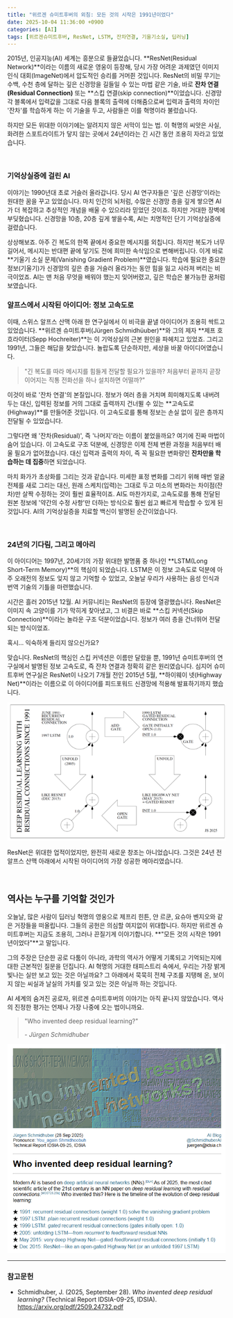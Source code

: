 ```yaml
---
title: "위르겐 슈미트후버의 외침: 모든 것의 시작은 1991년이었다"
date: 2025-10-04 11:36:00 +0900
categories: [AI]
tags: [위르겐슈미트후버, ResNet, LSTM, 잔차연결, 기울기소실, 딥러닝]
---
```


2015년, 인공지능(AI) 세계는 흥분으로 들끓었습니다. **ResNet(Residual Network)**이라는 이름의 새로운 영웅이 등장해, 당시 가장 어려운 과제였던 이미지 인식 대회(ImageNet)에서 압도적인 승리를 거머쥔 것입니다. ResNet의 비밀 무기는 수백, 수천 층에 달하는 깊은 신경망을 길들일 수 있는 마법 같은 기술, 바로 **잔차 연결(Residual Connection)** 또는 **스킵 연결(skip connection)**이었습니다. 신경망 각 블록에서 입력값을 그대로 다음 블록의 출력에 더해줌으로써 입력과 출력의 차이인 '잔차'를 학습하게 하는 이 기술을 두고, 사람들은 이를 혁명이라 불렀습니다.

하지만 모든 위대한 이야기에는 알려지지 않은 서막이 있는 법.
이 혁명의 씨앗은 사실, 화려한 스포트라이트가 닿지 않는 곳에서 24년이라는 긴 시간 동안 조용히 자라고 있었습니다.

<br>

### 기억상실증에 걸린 AI

이야기는 1990년대 초로 거슬러 올라갑니다. 당시 AI 연구자들은 '깊은 신경망'이라는 원대한 꿈을 꾸고 있었습니다. 마치 인간의 뇌처럼, 수많은 신경망 층을 깊게 쌓으면 AI가 더 복잡하고 추상적인 개념을 배울 수 있으리라 믿었던 것이죠. 하지만 거대한 장벽에 부딪혔습니다. 신경망을 10층, 20층 깊게 쌓을수록, AI는 치명적인 단기 기억상실증에 걸렸습니다.

상상해보죠. 아주 긴 복도의 한쪽 끝에서 중요한 메시지를 외칩니다. 하지만 복도가 너무 길어서, 메시지는 반대편 끝에 닿기도 전에 희미한 속삭임으로 변해버립니다. 이게 바로 **기울기 소실 문제(Vanishing Gradient Problem)**였습니다. 학습에 필요한 중요한 정보(기울기)가 신경망의 깊은 층을 거슬러 올라가는 동안 힘을 잃고 사라져 버리는 비극이었죠. AI는 맨 처음 무엇을 배워야 했는지 잊어버렸고, 깊은 학습은 불가능한 꿈처럼 보였습니다.

### 알프스에서 시작된 아이디어: 정보 고속도로

이때, 스위스 알프스 산맥 아래 한 연구실에서 이 비극을 끝낼 아이디어가 조용히 싹트고 있었습니다. **위르겐 슈미트후버(Jürgen Schmidhüuber)**와 그의 제자 **제프 호흐라이터(Sepp Hochreiter)**는 이 기억상실의 근본 원인을 파헤치고 있었죠. 그리고 1991년, 그들은 해답을 찾았습니다. 놀랍도록 단순하지만, 세상을 바꿀 아이디어였습니다.

> "긴 복도를 따라 메시지를 힘들게 전달할 필요가 있을까? 처음부터 끝까지 곧장 이어지는 직통 전화선을 하나 설치하면 어떨까?"

이것이 바로 '잔차 연결'의 본질입니다. 정보가 여러 층을 거치며 희미해지도록 내버려 두는 대신, 입력된 정보를 거의 그대로 출력까지 건너뛸 수 있는 **고속도로(Highway)**를 만들어준 것입니다. 이 고속도로를 통해 정보는 손실 없이 깊은 층까지 전달될 수 있었습니다.

그렇다면 왜 '잔차(Residual)', 즉 '나머지'라는 이름이 붙었을까요? 여기에 진짜 마법이 숨어 있습니다. 이 고속도로 구조 덕분에, 신경망은 이제 전체 변환 과정을 처음부터 배울 필요가 없어졌습니다. 대신 입력과 출력의 차이, 즉 꼭 필요한 변화량인 **잔차만을 학습하는 데 집중**하면 되었습니다.

마치 화가가 초상화를 그리는 것과 같습니다. 미세한 표정 변화를 그리기 위해 매번 얼굴 전체를 새로 그리는 대신, 원래 스케치(입력)는 그대로 두고 미소의 변화라는 차이점(잔차)만 살짝 수정하는 것이 훨씬 효율적이죠. AI도 마찬가지로, 고속도로를 통해 전달된 원본 정보에 '약간의 수정 사항'만 더하는 방식으로 훨씬 쉽고 빠르게 학습할 수 있게 된 것입니다. AI의 기억상실증을 치료할 백신이 발명된 순간이었습니다.

<br>

### 24년의 기다림, 그리고 메아리

이 아이디어는 1997년, 20세기의 가장 위대한 발명품 중 하나인 **LSTM(Long Short-Term Memory)**의 핵심이 되었습니다. LSTM은 이 정보 고속도로 덕분에 아주 오래전의 정보도 잊지 않고 기억할 수 있었고, 오늘날 우리가 사용하는 음성 인식과 번역 기술의 기틀을 마련했습니다.

시간은 흘러 2015년 12월. AI 커뮤니티는 ResNet의 등장에 열광했습니다. ResNet은 이미지 속 고양이를 기가 막히게 찾아냈고, 그 비결은 바로 **스킵 커넥션(Skip Connection)**이라는 놀라운 구조 덕분이었습니다. 정보가 여러 층을 건너뛰어 전달되는 방식이었죠.

혹시... 익숙하게 들리지 않으신가요?

맞습니다. ResNet의 핵심인 스킵 커넥션은 이름만 달랐을 뿐, 1991년 슈미트후버의 연구실에서 발명된 정보 고속도로, 즉 잔차 연결과 정확히 같은 원리였습니다. 심지어 슈미트후버 연구실은 ResNet이 나오기 7개월 전인 2015년 5월, **하이웨이 넷(Highway Net)**이라는 이름으로 이 아이디어를 피드포워드 신경망에 적용해 발표하기까지 했습니다.

![이미지](/assets/Resnet_1.png)

ResNet은 위대한 업적이었지만, 완전히 새로운 창조는 아니었습니다. 그것은 24년 전 알프스 산맥 아래에서 시작된 아이디어의 가장 성공한 메아리였습니다.

<br>

## 역사는 누구를 기억할 것인가

오늘날, 많은 사람이 딥러닝 혁명의 영웅으로 제프리 힌튼, 얀 르쿤, 요슈아 벤지오와 같은 거장들을 떠올립니다. 그들의 공헌은 의심할 여지없이 위대합니다. 하지만 위르겐 슈미트후버는 지금도 조용히, 그러나 끈질기게 이야기합니다. **"모든 것의 시작은 1991년이었다"**고 말입니다.

그의 주장은 단순한 공로 다툼이 아니라, 과학의 역사가 어떻게 기록되고 기억되는지에 대한 근본적인 질문을 던집니다. AI 혁명의 거대한 태피스트리 속에서, 우리는 가장 밝게 빛나는 실만 보고 있는 것은 아닐까요? 그 아래에서 묵묵히 전체 구조를 지탱해 온, 보이지 않는 씨실과 날실의 가치를 잊고 있는 것은 아닐까 하는 것입니다.

AI 세계의 숨겨진 공로자, 위르겐 슈미트후버의 이야기는 아직 끝나지 않았습니다. 역사의 진정한 평가는 언제나 가장 나중에 오는 법이니까요.

> "Who invented deep residual learning?"
>
> _- Jürgen Schmidhuber_

![이미지](/assets/Resnet_2.png)

---

### 참고문헌
- Schmidhuber, J. (2025, September 28). *Who invented deep residual learning?* (Technical Report IDSIA-09-25, IDSIA). https://arxiv.org/pdf/2509.24732.pdf
